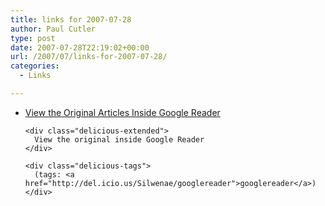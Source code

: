 ```yaml
---
title: links for 2007-07-28
author: Paul Cutler
type: post
date: 2007-07-28T22:19:02+00:00
url: /2007/07/links-for-2007-07-28/
categories:
  - Links

---
```

<ul class="delicious">
  <li>
    <div class="delicious-link">
      <a href="http://googlesystem.blogspot.com/2007/07/view-original-articles-inside-google.html">View the Original Articles Inside Google Reader</a>
    </div>
    
    <div class="delicious-extended">
      View the original inside Google Reader
    </div>
    
    <div class="delicious-tags">
      (tags: <a href="http://del.icio.us/Silwenae/googlereader">googlereader</a>)
    </div>
  </li>
</ul>